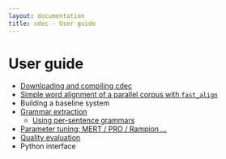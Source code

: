 ```yaml
---
layout: documentation
title: cdec - User guide
---
```

# User guide

- [Downloading and compiling cdec](compiling.html)
- [Simple word alignment of a parallel corpus with `fast_align`](fast_align.html)
- Building a baseline system
- [Grammar extraction](grammar_extraction.html)
    - [Using per-sentence grammars](psgs.html)
- [Parameter tuning: MERT / PRO / Rampion ...](/documentation/training.html)
- [Quality evaluation](evaluation.html)
- Python interface

